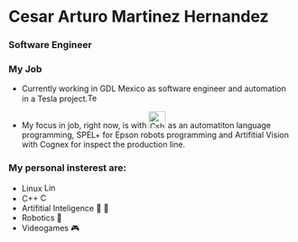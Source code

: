 # Cesar Arturo Martinez Hernandez
### Software Engineer


### My Job

- Currently working in GDL Mexico as software engineer and automation in a Tesla project.<img src=https://cdn.iconscout.com/icon/free/png-256/free-tesla-3629186-3030326.png alt="Tesla" width=20px height=15px>
<!--![Tesla](https://cdn.iconscout.com/icon/free/png-256/free-tesla-3629186-3030326.png)
-->

- My focus in job, right now, is with <img src=https://upload.wikimedia.org/wikipedia/commons/4/4f/Csharp_Logo.png alt="Csharp" width=30px height=30px> as an automatiton language programming, SPEL+ for Epson robots programming and Artifitial Vision with Cognex for inspect the production line. 


### My personal insterest are: 
- Linux <img src=https://logos-world.net/wp-content/uploads/2020/09/Linux-Logo-1996-present.png alt="Linux" width=20px height=15px>
- C++ <img src=https://upload.wikimedia.org/wikipedia/commons/thumb/1/18/ISO_C%2B%2B_Logo.svg/911px-ISO_C%2B%2B_Logo.svg.png alt="C++" width=15px height=15px>
- Artifitial Inteligence 🤖 🧠
- Robotics 🦾
- Videogames 🎮
<!--
**R2D2Power/R2D2Power** is a ✨ _special_ ✨ repository because its `README.md` (this file) appears on your GitHub profile.

Here are some ideas to get you started:

- 🔭 I’m currently working on ...
- 🌱 I’m currently learning ...
- 👯 I’m looking to collaborate on ...
- 🤔 I’m looking for help with ...
- 💬 Ask me about ...
- 📫 How to reach me: ...
- 😄 Pronouns: ...
- ⚡ Fun fact: ...
-->

